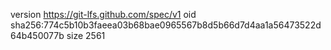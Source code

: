 version https://git-lfs.github.com/spec/v1
oid sha256:774c5b10b3faeea03b68bae0965567b8d5b66d7d4aa1a56473522d64b450077b
size 2561
